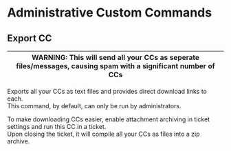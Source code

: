 # Administrative Custom Commands

## Export CC

| WARNING: This will send all your CCs as seperate files/messages, causing spam with a significant number of CCs
| --- |

Exports all your CCs as text files and provides direct download links to each.  
This command, by default, can only be run by administrators.  

To make downloading CCs easier, enable attachment archiving in ticket settings and run this CC in a ticket.  
Upon closing the ticket, it will compile all your CCs as files into a zip archive.  
